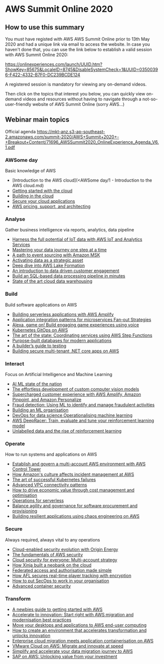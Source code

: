# AWS Summit Online 2020

## How to use this summary

You must have registed with AWS AWS Summit Online prior to 13th May 2020 and had a unique link via email to access the website. In case you haven't done that, you can use the link below to establish a valid session with AWS Summit Online 2020:

<https://onlinexperiences.com/launch/UUID.htm?ShowKey=85675&LocaleID=8745&DisableSystemCheck=1&UUID=03500396-F422-4332-B7F0-DC239BCDE124>

A registered session is mandatory for viewing any on-demand videos.

Then click on the topics that interest you below, you can quickly view on-demand videos and resources without having to navigate through a not-so-user-friendly website of AWS Summit Online (sorry AWS...)

## Webinar main topics

Official agenda <https://mkt-anz.s3-ap-southeast-2.amazonaws.com/summit-2020/AWS+Summit+2020+-+Breakout+Content/71696_AWSSummit2020_OnlineExperience_Agenda_V6.1.pdf>

### AWSome day

Basic knowledge of AWS

- [Introduction to the AWS cloud](<AWSome day/1 - Introduction to the AWS cloud.md)
- [Getting started with the cloud](<AWSome day/2 - Getting started with the cloud.md>)
- [Building in the cloud](<AWSome day/3 - Building in the cloud.md>)
- [Secure your cloud applications](<AWSome day/4 - Secure your cloud applications.md>)
- [AWS pricing, support, and architecting](<AWSome day/5 - AWS pricing, support, and architecting.md>)

### Analyse

Gather business intelligence via reports, analytics, data pipeline

- [Harness the full potential of IoT data with AWS IoT and Analytics Services](<Analyse/1 - Harness the full potential of IoT data with AWS IoT and Analytics Services.md>)
- [Mastering your data journey one step at a time](<Analyse/2 - Mastering your data journey one step at a time.md>)
- [A path to event sourcing with Amazon MSK](<Analyse/3 - A path to event sourcing with Amazon MSK.md>)
- [Activating data as a strategic asset](<Analyse/4 - Activating data as a strategic asset.md>)
- [Deep dive into AWS Lake Formation](<Analyse/5 - Deep dive into AWS Lake Formation.md>)
- [An introduction to data driven customer engagement](<Analyse/6 - An introduction to data driven customer engagement.md>)
- [Build an SQL-based data processing pipeline in minutes](<Analyse/7 - Build an SQL-based data processing pipeline in minutes.md>)
- [State of the art cloud data warehousing](<Analyse/8 - State of the art cloud data warehousing.md>)

### Build

Build software applications on AWS

- [Building serverless applications with AWS Amplify](<Build/1 - Building serverless applications with AWS Amplify.md>)
- [Application integration patterns for microservices Fan-out Strategies](<Build/2 - Application integration patterns for microservices Fan-out Strategies.md>)
- [Alexa, game on! Build engaging game experiences using voice](<Build/3 - Alexa, game on! Build engaging game experiences using voice.md>)
- [Kubernetes GitOps on AWS](<Build/4 - Kubernetes GitOps on AWS.md>)
- [The art of the state: Coordinating services using AWS Step Functions](<Build/5 - The art of the state: Coordinating services using AWS Step Functions.md>)
- [Purpose-built databases for modern applications](<Build/6 - Purpose-built databases for modern applications.md>)
- [A builder’s guide to testing](<Build/7 - A builder’s guide to testing.md>)
- [Building secure multi-tenant .NET core apps on AWS](<Build/8 - Building secure multi-tenant .NET core apps on AWS.md>)

### Interact

Focus on Artificial Intelligence and Machine Learning

- [AI ML state of the nation](<Interact/1 - AI ML state of the nation.md>)
- [The effortless development of custom computer vision models](<Interact/2 - The effortless development of custom computer vision models.md>)
- [Supercharged customer experience with AWS Amplify, Amazon Pinpoint, and Amazon Personalize](<Interact/3 - Supercharged customer experience with AWS Amplify, Amazon Pinpoint, and Amazon Personalize.md>)
- [Fraud detection: Using ML to identify and manage fraudulent activities](<Interact/4 - Fraud detection: Using ML to identify and manage fraudulent activities.md>)
- [Building an ML organisation](<Interact/5 - Building an ML organisation.md>)
- [DevOps for data science Operationalising machine learning](<Interact/6 - DevOps for data science Operationalising machine learning.md>)
- [AWS DeepRacer: Train, evaluate and tune your reinforcement learning model](<Interact/7 - AWS DeepRacer: Train, evaluate and tune your reinforcement learning model.md>)
- [Unlabelled data and the rise of reinforcement learning](<Interact/8 - Unlabelled data and the rise of reinforcement learning.md>)

### Operate

How to run systems and applications on AWS

- [Establish and govern a multi-account AWS environment with AWS Control Tower](<Operate/1 - Establish and govern a multi-account AWS environment with AWS Control Tower.md>)
- [How Amazon's culture affects incident management at AWS](<Operate/2 - How Amazon's culture affects incident management at AWS.md>)
- [The art of successful Kubernetes failures](<Operate/3 - The art of successful Kubernetes failures.md>)
- [Advanced VPC connectivity patterns](<Operate/4 - Advanced VPC connectivity patterns.md>)
- [How to drive economic value through cost management and optimisation](<Operate/5 - How to drive economic value through cost management and optimisation.md>)
- [Operations for serverless](<Operate/6 - Operations for serverless.md>)
- [Balance agility and governance for software procurement and provisioning](<Operate/7 - Balance agility and governance for software procurement and provisioning.md>)
- [Building resilient applications using chaos engineering on AWS](<Operate/8 - Building resilient applications using chaos engineering on AWS.md>)

### Secure

Always required, always vital to any operations

- [Cloud-enabled security evolution with Origin Energy](<Secure/1 - Cloud-enabled security evolution with Origin Energy.md>)
- [The fundamentals of AWS security](<Secure/2 - The fundamentals of AWS security.md>)
- [Cloud security for everyone: Multi-account strategy](<Secure/3 - Cloud security for everyone: Multi-account strategy.md>)
- [How Xinja built a neobank on the cloud](<Secure/4 - How Xinja built a neobank on the cloud.md>)
- [Federated access and authorisation made simple](<Secure/5 - Federated access and authorisation made simple.md>)
- [How AFL secures real-time player tracking with encryption](<Secure/6 - How AFL secures real-time player tracking with encryption.md>)
- [How to put SecOps to work in your organisation](<Secure/7 - How to put SecOps to work in your organisation.md>)
- [Advanced container security](<Secure/8 - Advanced container security.md>)

### Transform

- [A newbies guide to getting started with AWS](<Transform/1 - A newbies guide to getting started with AWS.md>)
- [Accelerate to innovation: Start right with AWS migration and modernisation best practices](<Transform/2 - Accelerate to innovation: Start right with AWS migration and modernisation best practices.md>)
- [Move your desktops and applications to AWS end-user computing](<Transform/3 - Move your desktops and applications to AWS end-user computing.md>)
- [How to create an environment that accelerates transformation and unlocks innovation](<Transform/4 - How to create an environment that accelerates transformation and unlocks innovation.md>)
- [Enterprise cloud migration meets application containerisation on AWS](<Transform/5 - Enterprise cloud migration meets application containerisation on AWS.md>)
- [VMware Cloud on AWS: Migrate and innovate at speed](<Transform/6 - VMware Cloud on AWS: Migrate and innovate at speed.md>)
- [Simplify and accelerate your data migration journey to AWS](<Transform/7 - Simplify and accelerate your data migration journey to AWS.md>)
- [SAP on AWS: Unlocking value from your investment](<Transform/8 - SAP on AWS: Unlocking value from your investment.md>)
